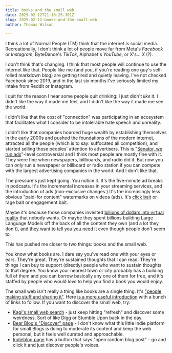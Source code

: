 ```yaml
---
title: books and the small web
date: 2025-02-12T21:18:25.301Z
slug: 2025-02-12-books-and-the-small-web
author: Thomas Wilson

---
```

I think a lot of Normal People (TM) think that the internet *is* social media.  Recreationally, I don't think a lot of people move far from Meta's *Facebook* or *Instagram*, ByteDance's *TikTok*, Alphabet's *YouTube*, or X's… *X* (?).  

I don't think that's changing.  I think that most people will continue to use the internet like that.  People like me (and you, if you're reading one guy's self-rolled markdown blog) are getting tired and quietly leaving.  I've not checked Facebook since 2019, and in the last six months I've seriously limited my intake from Reddit or Instagram.

I quit for the reason I hear some people quit drinking: I just didn't *like* it.  I didn't like the way it made me feel, and I didn't like the way it made me see the world.  

I didn't like that the cost of "connection" was participating in an ecosystem that facilitates what I consider to be intolerable hate speech and unreality.  

I didn't like that companies hoarded huge wealth by establishing themselves in the early 2000s and pushed the foundations of the modern internet, attracted all the people (which is to say: suffocated all competition), and started selling those peoples' attention to advertisers.  This is "[Senator, we run ads](https://www.youtube.com/watch?v=n2H8wx1aBiQ)"-level controversial and I think most people are mostly fine with it.  They were fine when newspapers,  billboards, and radio did it.  But now you can *only* run a newspaper or billboard or radio station if you can compete with the largest advertising companies in the world.  And I don't like that. 

The pressure's just kept going.  You notice it.  It's the five-minute ad breaks in podcasts.  It's the incremental increases in your streaming services, and the introduction of ads (non-exclusive changes.)  It's the increasingly less obvious "paid-for content" watermarks on videos (ads).  It's [click bait](https://www.engadget.com/social-media/meta-is-working-to-fix-threads-engagement-bait-problem-173135011.html) or rage bait or engagement bait.

Maybe it's because those companies invested [billions of dollars into virtual reality](https://www.pcgamer.com/hardware/vr-hardware/meta-spent-dollar43-billion-on-its-vr-division-in-three-months-last-year-and-made-checks-figures-dollar440-million-in-return/) that nobody wants.  Or maybe they spent billions building Large Language Models off the back of all the content they own (and a lot they don't), [and they want to tell you you need it](https://www.zdnet.com/home-and-office/work-life/the-microsoft-365-copilot-launch-was-a-total-disaster/) even though people don't seem to.

This has pushed me closer to two things: books and the small web.

You know what books are.  I dare say you've read one with your eyes or ears.  They're great.  They're sustained thoughts that I can read.  They're things I can buy to support (directly) people who want to sustain thoughts to that degree.  You know your nearest town or city probably has a building full of them and you can borrow basically any one of them for free, and it's staffed by people who would *love* to help you find a book you would enjoy.  

The small web isn't really a thing like books are a single thing.  It's ["people making stuff and sharing it"](https://andysblog.uk/the-small-web-is-great/).  Here [is a more useful introduction](https://neustadt.fr/essays/the-small-web/) with a bunch of links to follow.  If you want to discover the small web, try: 

- [Kagi's small web search](https://kagi.com/smallweb) - just keep hitting "refresh" and discover some weirdness.  Sort of like Digg or Stumble Upon back in the day.
- [Bear Blog's "Discover" page](https://bearblog.dev/discover/) - I don't know what this little Indie platform for small Blogs is doing to moderate its content and keep the web personal, but it feels well curated and approachable.
- [Indieblog.page](https://indieblog.page/) has a button that says "open random blog post" - go and click it and just discover people's voices.
